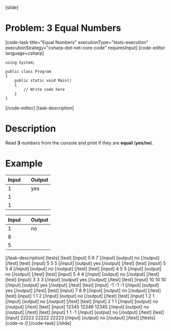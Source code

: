 [slide]
# Problem: 3 Equal Numbers
[code-task title="Equal Numbers" executionType="tests-execution" executionStrategy="csharp-dot-net-core-code" requiresInput]
[code-editor language=csharp]
```
using System;

public class Program
{
    public static void Main()
    {
        // Write code here
    }
}
```
[/code-editor]
[task-description]
# Description

Read **3** numbers from the console and print if they are **equal** (**yes/no**).

# Example

| **Input** | | **Output** |
| --- | --- | --- | 
| 1 | | yes | 
| 1 | | |
| 1 | | |

| **Input** | | **Output** |
| --- | --- | --- |
| 1| | no|
| 8| | |
| 5| | |
[/task-description]
[tests]
[test]
[input]
5
6
7
[/input]
[output]
no
[/output]
[/test]
[test]
[input]
5
5
5
[/input]
[output]
yes
[/output]
[/test]
[test]
[input]
5
5
4
[/input]
[output]
no
[/output]
[/test]
[test]
[input]
4
5
5
[/input]
[output]
no
[/output]
[/test]
[test]
[input]
5
4
4
[/input]
[output]
no
[/output]
[/test]
[test]
[input]
3
3
3
[/input]
[output]
yes
[/output]
[/test]
[test]
[input]
10
10
10
[/input]
[output]
yes
[/output]
[/test]
[test]
[input]
-1
-1
-1
[/input]
[output]
yes
[/output]
[/test]
[test]
[input]
7
8
9
[/input]
[output]
no
[/output]
[/test]
[test]
[input]
1
1
2
[/input]
[output]
no
[/output]
[/test]
[test]
[input]
1
2
1
[/input]
[output]
no
[/output]
[/test]
[test]
[input]
2
1
1
[/input]
[output]
no
[/output]
[/test]
[test]
[input]
12345
12346
12345
[/input]
[output]
no
[/output]
[/test]
[test]
[input]
1
1
-1
[/input]
[output]
no
[/output]
[/test]
[test]
[input]
22222
22222
22223
[/input]
[output]
no
[/output]
[/test]
[/tests]
[code-io /]
[/code-task]
[/slide]